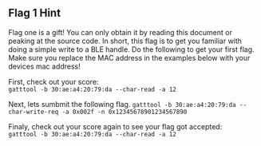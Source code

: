 ## Flag 1 Hint

Flag one is a gift!  You can only obtain it by reading this document or peaking at the source code.  In short, this flag is to get you familiar with doing a simple write to a BLE handle.  Do the following to get your first flag.  Make sure you replace the MAC address in the examples below with your devices mac address!

First, check out your score:   
```` gatttool -b 30:ae:a4:20:79:da --char-read -a 12 ````

Next, lets sumbmit the following flag.
```` gatttool -b 30:ae:a4:20:79:da --char-write-req -a 0x002f -n 0x12345678901234567890 ````

Finaly, check out your score again to see your flag got accepted:   
```` gatttool -b 30:ae:a4:20:79:da --char-read -a 12 ````
